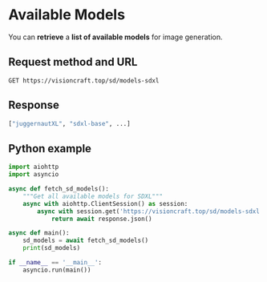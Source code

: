 # Available Models

You can **retrieve** a **list of available models** for image generation.

## Request method and URL

```
GET https://visioncraft.top/sd/models-sdxl
```

## Response

```python
["juggernautXL", "sdxl-base", ...]
```

## Python example

```python
import aiohttp
import asyncio

async def fetch_sd_models():
    """Get all available models for SDXL"""
    async with aiohttp.ClientSession() as session:
        async with session.get('https://visioncraft.top/sd/models-sdxl') as response:
            return await response.json()

async def main():
    sd_models = await fetch_sd_models()
    print(sd_models)

if __name__ == '__main__':
    asyncio.run(main())
```
